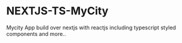# NEXTJS-TS-MyCity
Mycity App build over nextjs with reactjs including typescript styled components and more..
